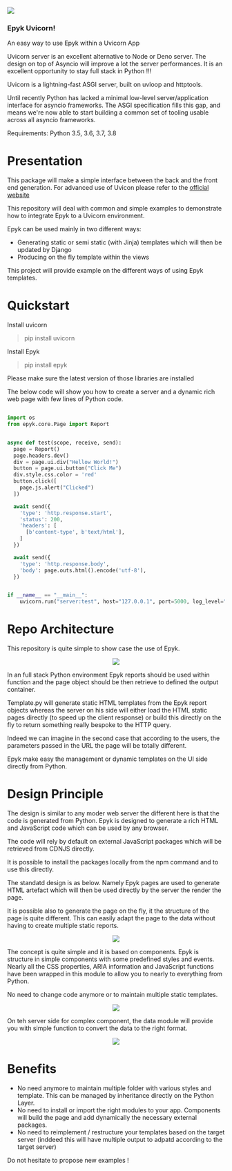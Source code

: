 
![](https://raw.githubusercontent.com/marlyk/epyk-uvicorn/master/static/images/logo.ico)

### Epyk Uvicorn!


An easy way to use Epyk within a Uvicorn App

Uvicorn server is an excellent alternative to Node or Deno server. The design on top of Asyncio will improve a lot the server performances.
It is an excellent opportunity to stay full stack in Python !!! 

Uvicorn is a lightning-fast ASGI server, built on uvloop and httptools.

Until recently Python has lacked a minimal low-level server/application interface for asyncio frameworks. The ASGI specification fills this gap, and means we're now able to start building a common set of tooling usable across all asyncio frameworks.

Requirements: Python 3.5, 3.6, 3.7, 3.8

Presentation
================================
This package will make a simple interface between the back and the front end generation.
For advanced use of Uvicon please refer to the [official website](https://www.uvicorn.org/)

This repository will deal with common and simple examples to demonstrate how to integrate Epyk to a Uvicorn environment.

Epyk can be used mainly in two different ways:

- Generating static or semi static (with Jinja) templates which will then be updated by Django
- Producing on the fly template within the views

This project will provide example on the different ways of using Epyk templates.

Quickstart
================================

Install uvicorn

> pip install uvicorn

Install Epyk

> pip install epyk

Please make sure the latest version of those libraries are installed

The below code will show you how to create a server and a dynamic rich web page with few lines of Python code.

```py

import os
from epyk.core.Page import Report


async def test(scope, receive, send):
  page = Report()
  page.headers.dev()
  div = page.ui.div("Hellow World!")
  button = page.ui.button("Click Me")
  div.style.css.color = 'red'
  button.click([
    page.js.alert("Clicked")
  ])

  await send({
    'type': 'http.response.start',
    'status': 200,
    'headers': [
      [b'content-type', b'text/html'],
    ]
  })

  await send({
    'type': 'http.response.body',
    'body': page.outs.html().encode('utf-8'),
  })


if __name__ == "__main__":
    uvicorn.run("server:test", host="127.0.0.1", port=5000, log_level="info", reload=True)
```


Repo Architecture
================================

This repository is quite simple to show case the use of Epyk.

<div align="center" >
    <img src="https://github.com/marlyk/epyk-uvicorn/blob/master/static/images/details.PNG?raw=true">
</div>

In an full stack Python environment Epyk reports should be used within function and the page object should be
then retrieve to defined the output container.

Template.py will generate static HTML templates from the Epyk report objects whereas the server on his side will either
load the HTML static pages directly (to speed up the client response) or build this directly on the fly to return something
really bespoke to the HTTP query.

Indeed we can imagine in the second case that according to the users, the parameters passed in the URL the page will be
totally different.

Epyk make easy the management or dynamic templates on the UI side directly from Python.


Design Principle
================================

The design is similar to any moder web server the different here is that the code is generated from Python.
Epyk is designed to generate a rich HTML and JavaScript code which can be used by any browser.

The code will rely by default on external JavaScript packages which will be retrieved from CDNJS directly.

It is possible to install the packages locally from the npm command and to use this directly.

The standatd design is as below. Namely Epyk pages are used to generate HTML artefact which will then be used directly by the 
server the render the page.

It is possible also to generate the page on the fly, it the structure of the page is quite different.
This can easily adapt the page to the data without having to create multiple static reports.

<div align="center" >
    <img src="https://github.com/marlyk/epyk-uvicorn/blob/master/static/images/server_archi_1.PNG?raw=truee">
</div>

The concept is quite simple and it is based on components. Epyk is structure in simple components with some predefined styles and events.
Nearly all the CSS properties, ARIA information and JavaScript functions have been wrapped in this module to allow you to nearly to everything from Python.

No need to change code anymore or to maintain multiple static templates.
 
<div align="center" >
    <img src="https://github.com/marlyk/epyk-uvicorn/blob/master/static/images/server_archi_2.PNG?raw=true">
</div>


On teh server side for complex component, the data module will provide you with simple function to convert the data to the right format.

<div align="center" >
    <img src="https://github.com/marlyk/epyk-uvicorn/blob/master/static/images/server_archi_3.PNG?raw=true">
</div>

Benefits
================================

- No need anymore to maintain multiple folder with various styles and template. This can be managed by inheritance directly on the Python Layer.
- No need to install or import the right modules to your app. Components will build the page and add dynamically the necessary external packages.
- No need to reimplement / restructure your templates based on the target server (inddeed this will have multiple output to adpatd according to the target server)


Do not hesitate to propose new examples !